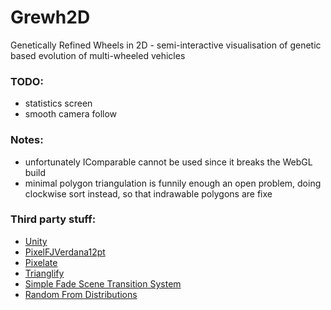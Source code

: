 # Grewh2D
Genetically Refined Wheels in 2D - semi-interactive visualisation of genetic based evolution of multi-wheeled vehicles

### TODO:
- statistics screen
- smooth camera follow

### Notes:
- unfortunately IComparable cannot be used since it breaks the WebGL build
- minimal polygon triangulation is funnily enough an open problem, doing clockwise sort instead, so that indrawable polygons are fixe

### Third party stuff:
- [Unity](https://unity3d.com/)
- [PixelFJVerdana12pt](http://www.1001fonts.com/pix-pixelfjverdana12pt-font.html)
- [Pixelate](https://ax23w4.itch.io/pixelate)
- [Trianglify](https://qrohlf.com/trianglify-generator/)
- [Simple Fade Scene Transition System](https://assetstore.unity.com/packages/tools/gui/simple-fade-scene-transition-system-81753)
- [Random From Distributions](https://assetstore.unity.com/packages/tools/random-from-distributions-statistical-distributions-random-numbe-15873)

